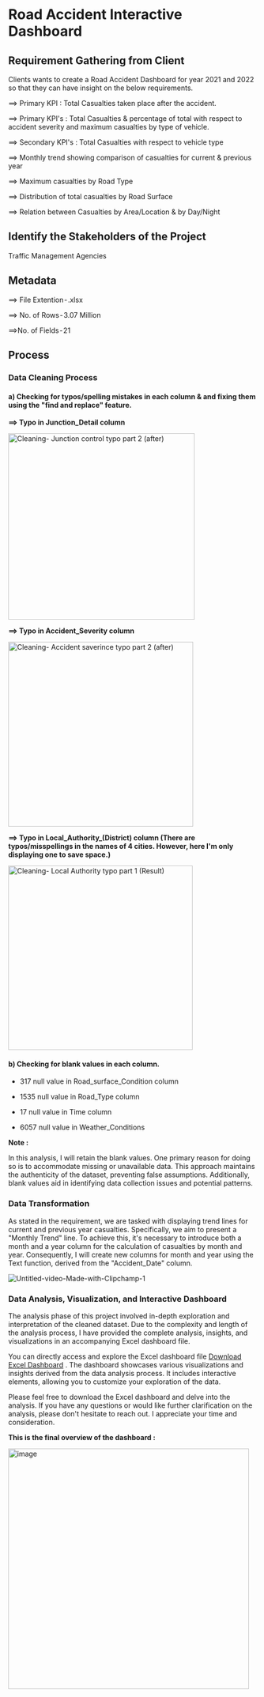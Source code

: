 # Road Accident Interactive Dashboard
## Requirement Gathering from Client 
Clients wants to create a Road Accident Dashboard for year 2021 and 2022 so that they can have insight on the below requirements.

==> Primary KPI : Total Casualties taken place after the accident.

==> Primary KPI's : Total Casualties & percentage of total with respect to accident severity and maximum casualties by type of vehicle.

==> Secondary KPI's : Total Casualties with respect to vehicle type

==> Monthly trend showing comparison of casualties for current & previous year

==> Maximum casualties by Road Type

==> Distribution of total casualties by Road Surface

==> Relation between Casualties by Area/Location & by Day/Night

## Identify the Stakeholders of the Project

Traffic Management Agencies

## Metadata
==> File Extention - .xlsx

==> No. of Rows - 3.07 Million

==>No. of Fields - 21

## Process

### Data Cleaning Process
#### **a)  Checking for typos/spelling mistakes in each column & and fixing them using the "find and replace" feature.**
  
**==> Typo in Junction_Detail column**

<img width="377" alt="Cleaning- Junction control typo part 2 (after)" src="https://github.com/Sary332/My_Portfolio/assets/110008177/3802efee-09b5-47c5-9839-5e07c0be3916">

**==> Typo in Accident_Severity column**

<img width="374" alt="Cleaning- Accident saverince typo part 2 (after)" src="https://github.com/Sary332/My_Portfolio/assets/110008177/78165e36-a627-4979-8080-1ae15e35c149">

**==> Typo in Local_Authority_(District) column (There are typos/misspellings in the names of 4 cities. However, here I'm only displaying one to save space.)**

<img width="373" alt="Cleaning- Local Authority typo part 1 (Result)" src="https://github.com/Sary332/My_Portfolio/assets/110008177/64767809-3a95-42ee-a638-b521fe70eabb">

#### b) Checking for blank values in each column.

- 317 null value in Road_surface_Condition column
  
- 1535 null value in Road_Type column
  
- 17 null value in Time column
  
- 6057 null value in Weather_Conditions

**Note :**

In this analysis, I will retain the blank values. One primary reason for doing so is to accommodate missing or unavailable data. This approach maintains the authenticity of the dataset, preventing false assumptions. Additionally, blank values aid in identifying data collection issues and potential patterns.

### Data Transformation
As stated in the requirement, we are tasked with displaying trend lines for current and previous year casualties. Specifically, we aim to present a "Monthly Trend" line. To achieve this, it's necessary to introduce both a month and a year column for the calculation of casualties by month and year. Consequently, I will create new columns for month and year using the Text function, derived from the "Accident_Date" column.

![Untitled-video-Made-with-Clipchamp-_1_](https://github.com/Sary332/My_Portfolio/assets/110008177/0cd65998-fa96-4849-ae40-e3259efd1b40)

### Data Analysis, Visualization, and Interactive Dashboard
The analysis phase of this project involved in-depth exploration and interpretation of the cleaned dataset. Due to the complexity and length of the analysis process, I have provided the complete analysis, insights, and visualizations in an accompanying Excel dashboard file.

You can directly access and explore the Excel dashboard file <a href="https://github.com/Sary332/My_Portfolio/blob/main/UK%20Road%20Accident/Project_Portfolio_Road_Accident_Dashboard.xlsx" download>Download Excel Dashboard</a> . The dashboard showcases various visualizations and insights derived from the data analysis process. It includes interactive elements, allowing you to customize your exploration of the data.

Please feel free to download the Excel dashboard and delve into the analysis. If you have any questions or would like further clarification on the analysis, please don't hesitate to reach out. I appreciate your time and consideration.

**This is the final overview of the dashboard :**

<img width="487" alt="image" src="https://github.com/Sary332/My_Portfolio/assets/110008177/a4517b12-09a6-428a-9dee-6aa5a4da7424">

